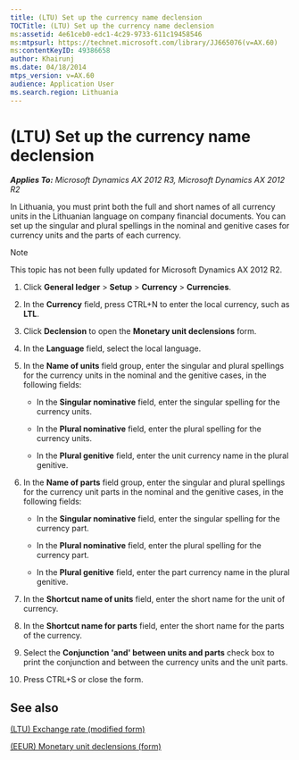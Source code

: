 ```yaml
---
title: (LTU) Set up the currency name declension
TOCTitle: (LTU) Set up the currency name declension
ms:assetid: 4e61ceb0-edc1-4c29-9733-611c19458546
ms:mtpsurl: https://technet.microsoft.com/library/JJ665076(v=AX.60)
ms:contentKeyID: 49386658
author: Khairunj
ms.date: 04/18/2014
mtps_version: v=AX.60
audience: Application User
ms.search.region: Lithuania
---
```


# (LTU) Set up the currency name declension 


_**Applies To:** Microsoft Dynamics AX 2012 R3, Microsoft Dynamics AX 2012 R2_

In Lithuania, you must print both the full and short names of all currency units in the Lithuanian language on company financial documents. You can set up the singular and plural spellings in the nominal and genitive cases for currency units and the parts of each currency.


> [!NOTE]
> <P>This topic has not been fully updated for Microsoft Dynamics AX 2012 R2.</P>



1.  Click **General ledger** \> **Setup** \> **Currency** \> **Currencies**.

2.  In the **Currency** field, press CTRL+N to enter the local currency, such as **LTL**.

3.  Click **Declension** to open the **Monetary unit declensions** form.

4.  In the **Language** field, select the local language.

5.  In the **Name of units** field group, enter the singular and plural spellings for the currency units in the nominal and the genitive cases, in the following fields:
    
      - In the **Singular nominative** field, enter the singular spelling for the currency units.
    
      - In the **Plural nominative** field, enter the plural spelling for the currency units.
    
      - In the **Plural genitive** field, enter the unit currency name in the plural genitive.

6.  In the **Name of parts** field group, enter the singular and plural spellings for the currency unit parts in the nominal and the genitive cases, in the following fields:
    
      - In the **Singular nominative** field, enter the singular spelling for the currency part.
    
      - In the **Plural nominative** field, enter the plural spelling for the currency part.
    
      - In the **Plural genitive** field, enter the part currency name in the plural genitive.

7.  In the **Shortcut name of units** field, enter the short name for the unit of currency.

8.  In the **Shortcut name for parts** field, enter the short name for the parts of the currency.

9.  Select the **Conjunction 'and' between units and parts** check box to print the conjunction and between the currency units and the unit parts.

10. Press CTRL+S or close the form.

## See also

[(LTU) Exchange rate (modified form)](https://technet.microsoft.com/library/jj665109\(v=ax.60\))

[(EEUR) Monetary unit declensions (form)](https://technet.microsoft.com/library/jj710691\(v=ax.60\))

  


